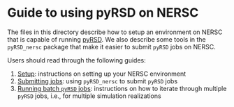 # Guide to using pyRSD on NERSC

The files in this directory describe how to setup an environment on NERSC that is capable of running [pyRSD](https://github.com/nickhand/pyRSD). We also describe some tools in the ``pyRSD_nersc`` package that make it easier to submit `pyRSD` jobs on NERSC.

Users should read through the following guides:

1. [Setup](setup.md): instructions on setting up your NERSC environment
2. [Submitting jobs](submitting-jobs.md): using `pyRSD_nersc` to submit `pyRSD` jobs
3. [Running batch `pyRSD` jobs](batch-jobs.md): instructions on how to iterate through multiple `pyRSD` jobs, i.e., for multiple simulation realizations
